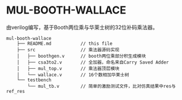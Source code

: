 # MUL-BOOTH-WALLACE

由verilog编写，基于Booth两位乘与华莱士树的32位补码乘法器。

```
mul-booth-wallace
    ├── README.md           // this file
    ├── src                 // 乘法器源码实现
    │   ├── boothgen.v      // booth两位乘部分积生成模块
    │   ├── csa3to2.v       // 全加器，命名来自Carry Saved Adder
    │   ├── mul_top.v       // 乘法器顶层模块
    │   └── wallace.v       // 16个数相加华莱士树
    └── testbench
        └── mul_tb.v        // 简单的激励测试文件，比对仿真结果中res与ref_res
```
